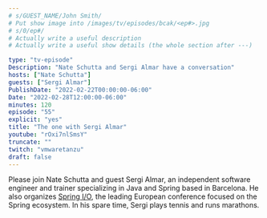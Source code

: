 ```yaml
---
# s/GUEST_NAME/John Smith/
# Put show image into /images/tv/episodes/bcak/<ep#>.jpg
# s/0/ep#/
# Actually write a useful description
# Actually write a useful show details (the whole section after ---)

type: "tv-episode"
Description: "Nate Schutta and Sergi Almar have a conversation"
hosts: ["Nate Schutta"]
guests: ["Sergi Almar"]
PublishDate: "2022-02-22T00:00:00-06:00"
Date: "2022-02-28T12:00:00-06:00"
minutes: 120
episode: "55"
explicit: "yes"
title: "The one with Sergi Almar"
youtube: "rOxi7nlSmsY"
truncate: ""
twitch: "vmwaretanzu"
draft: false
---
```


Please join Nate Schutta and guest Sergi Almar, an independent software engineer and trainer specializing in Java and Spring based in Barcelona. He also organizes [Spring I/O](https://2022.springio.net), the leading European conference focused on the Spring ecosystem. In his spare time, Sergi plays tennis and runs marathons.
